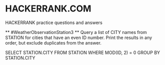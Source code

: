 # HACKERRANK.COM
HACKERRANK practice questions and answers


** #WeatherObservationStation3 **
Query a list of CITY names from STATION for cities that have an even ID number. Print the results in any order, but exclude duplicates from the answer.

SELECT STATION.CITY
FROM STATION
WHERE MOD(ID, 2) = 0
GROUP BY STATION.CITY
